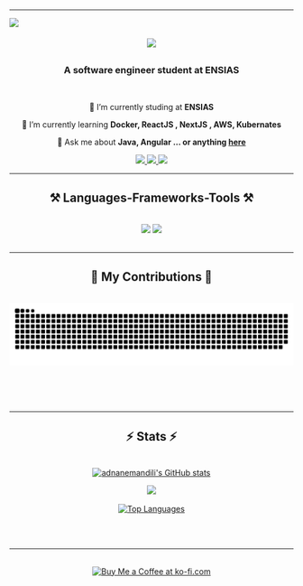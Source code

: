 <div class="tenor-gif-embed" data-postid="21412193" data-share-method="host" data-aspect-ratio="1.77778" data-width="100%">
    <script type="text/javascript" async src="https://tenor.com/embed.js"></script>
</div> 
<br/>
<hr/>

<img align="left" src="https://visitor-badge.laobi.icu/badge?page_id=adnanemandili.adnanemandili" />

<h1 align="center">
    <img src="https://readme-typing-svg.herokuapp.com/?font=Righteous&size=35&center=true&vCenter=true&width=500&height=70&duration=4000&lines=Hi+There!+👋;+I'm+Adnane+Mandili!;" />
</h1>

<h3 align="center">A software engineer student at ENSIAS </h3>

<br/>

<div align="center">
 
 🔭 I’m currently studing at **ENSIAS**
 
 🌱 I’m currently learning **Docker, ReactJS , NextJS , AWS, Kubernates**

💬 Ask me about **Java, Angular ... or anything [here](https://github.com/adnanemandili)**


 </div>
 
<div align="center"> 
  <a href="mailto:adnanemandili@gmail.com">
    <img src="https://img.shields.io/badge/Gmail-333333?style=for-the-badge&logo=gmail&logoColor=red" />
  </a>
  <a href="https://linkedin.com/in/adnane-mandili-12997b251" target="_blank">
    <img src="https://img.shields.io/badge/LinkedIn-0077B5?style=for-the-badge&logo=linkedin&logoColor=white" target="_blank" />
  </a>
  <a href="https://adnanemandili.github.io" target="_blank">
     <img src="https://img.shields.io/badge/Portfolio-FF5722?style=for-the-badge&logo=todoist&logoColor=white" target="_blank" /> <!-- sqlite, safari, google-chrome are other good icon options -->
  </a>
</div>

 <hr/>
 
<h2 align="center">⚒️ Languages-Frameworks-Tools ⚒️</h2>
<br/>
<div align="center">
    <img src="https://skillicons.dev/icons?i=react,bootstrap,html,css,tailwind,git,angular,threejs,vite,nextjs" />
    <img src="https://skillicons.dev/icons?i=python,javascript,typescript,c,java,mysql,flask,postgres,spring,postman" /><br>
</div>

<br/>
<hr/>

<div align="center">
  <h2>🐍 My Contributions 🐍</h2>
  <br>
  <img alt="snake eating my contributions" src="https://raw.githubusercontent.com/adnanemandili/adnanemandili/output/github-contribution-grid-snake.svg" />
  
  <br/><br/><br/>
</div>

<hr/>

<h2 align="center">⚡ Stats ⚡</h2>
<br>
<div align=center>
  <a href="http://www.github.com/adnanemandili"><img src="https://github-readme-stats.vercel.app/api?username=adnanemandili&show_icons=true&hide=&count_private=true&title_color=0891b2&text_color=10b981&icon_color=3382ed&bg_color=0f172a&hide_border=true&show_icons=true" alt="adnanemandili's GitHub stats" /></a>

<a href="http://www.github.com/adnanemandili"><img src="https://github-readme-streak-stats.herokuapp.com/?user=adnanemandili&stroke=10b981&background=0f172a&ring=0891b2&fire=0891b2&currStreakNum=10b981&currStreakLabel=0891b2&sideNums=10b981&sideLabels=10b981&dates=10b981&hide_border=true" /></a>

<a href="https://github.com/adnanemandili" align="left"><img src="https://github-readme-stats.vercel.app/api/top-langs/?username=adnanemandili&langs_count=10&title_color=0891b2&text_color=10b981&icon_color=3382ed&bg_color=0f172a&hide_border=true&locale=en&custom_title=Top%20%Languages" alt="Top Languages" /></a>
</div>

<br/><br/>

<hr/>

<br/>

<div align="center">
<a href='https://ko-fi.com/adnanemandili' target='_blank'><img height='64' style='border:0px;height:64px;' src='https://storage.ko-fi.com/cdn/kofi1.png?v=3' border='0' alt='Buy Me a Coffee at ko-fi.com' /></a>
</div>

<br/>

